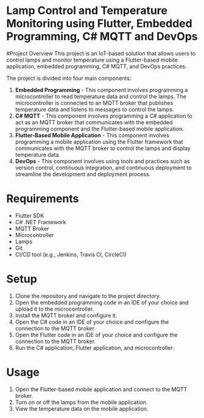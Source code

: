 # Lamp Control and Temperature Monitoring using Flutter, Embedded Programming, C# MQTT and DevOps

#Project Overview
This project is an IoT-based solution that allows users to control lamps and monitor temperature using a Flutter-based mobile application, embedded programming, C# MQTT, and DevOps practices.

The project is divided into four main components:

1. **Embedded Programming** - This component involves programming a microcontroller to read temperature data and control the lamps. The microcontroller is connected to an MQTT broker that publishes temperature data and listens to messages to control the lamps.
2. **C# MQTT** - This component involves programming a C# application to act as an MQTT broker that communicates with the embedded programming component and the Flutter-based mobile application.
3. **Flutter-Based Mobile Application** - This component involves programming a mobile application using the Flutter framework that communicates with the MQTT broker to control the lamps and display temperature data.
4. **DevOps** - This component involves using tools and practices such as version control, continuous integration, and continuous deployment to streamline the development and deployment process.

# Requirements

- Flutter SDK
- C# .NET Framework
- MQTT Broker
- Microcontroller
- Lamps
- Git
- CI/CD tool (e.g., Jenkins, Travis CI, CircleCI)

# Setup

1. Clone the repository and navigate to the project directory.
2. Open the embedded programming code in an IDE of your choice and upload it to the microcontroller.
3. Install the MQTT broker and configure it.
4. Open the C# code in an IDE of your choice and configure the connection to the MQTT broker.
5. Open the Flutter code in an IDE of your choice and configure the connection to the MQTT broker.
6. Run the C# application, Flutter application, and microcontroller.

# Usage

1. Open the Flutter-based mobile application and connect to the MQTT broker.
2. Turn on or off the lamps from the mobile application.
3. View the temperature data on the mobile application.
